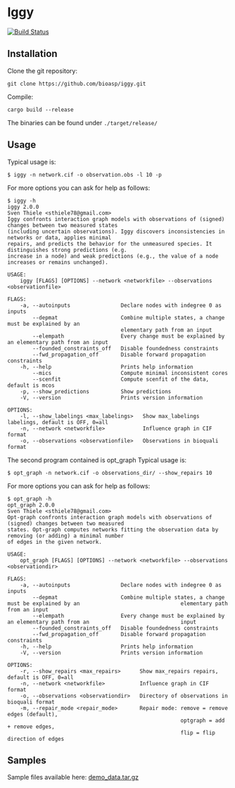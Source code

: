 # Iggy
[![Build Status](https://travis-ci.org/bioasp/iggy.svg?branch=master)](https://travis-ci.org/bioasp/iggy)

## Installation


Clone the git repository:

	git clone https://github.com/bioasp/iggy.git


Compile:

	cargo build --release

The binaries can be found under `./target/release/`


## Usage

Typical usage is:

    $ iggy -n network.cif -o observation.obs -l 10 -p

For more options you can ask for help as follows:

    $ iggy -h
    iggy 2.0.0
    Sven Thiele <sthiele78@gmail.com>
    Iggy confronts interaction graph models with observations of (signed) changes between two measured states 
    (including uncertain observations). Iggy discovers inconsistencies in networks or data, applies minimal 
    repairs, and predicts the behavior for the unmeasured species. It distinguishes strong predictions (e.g. 
    increase in a node) and weak predictions (e.g., the value of a node increases or remains unchanged).

    USAGE:
        iggy [FLAGS] [OPTIONS] --network <networkfile> --observations <observationfile>

    FLAGS:
        -a, --autoinputs                Declare nodes with indegree 0 as inputs
            --depmat                    Combine multiple states, a change must be explained by an 
                                        elementary path from an input
            --elempath                  Every change must be explained by an elementary path from an input
            --founded_constraints_off   Disable foundedness constraints
            --fwd_propagation_off       Disable forward propagation constraints
        -h, --help                      Prints help information
            --mics                      Compute minimal inconsistent cores
            --scenfit                   Compute scenfit of the data, default is mcos
        -p, --show_predictions          Show predictions
        -V, --version                   Prints version information

    OPTIONS:
        -l, --show_labelings <max_labelings>   Show max_labelings labelings, default is OFF, 0=all
        -n, --network <networkfile>            Influence graph in CIF format
        -o, --observations <observationfile>   Observations in bioquali format


The second program contained is opt_graph
Typical usage is:

    $ opt_graph -n network.cif -o observations_dir/ --show_repairs 10

For more options you can ask for help as follows:

    $ opt_graph -h
    opt_graph 2.0.0
    Sven Thiele <sthiele78@gmail.com>
    Opt-graph confronts interaction graph models with observations of (signed) changes between two measured 
    states. Opt-graph computes networks fitting the observation data by removing (or adding) a minimal number 
    of edges in the given network.

    USAGE:
        opt_graph [FLAGS] [OPTIONS] --network <networkfile> --observations <observationdir>

    FLAGS:
        -a, --autoinputs                Declare nodes with indegree 0 as inputs
            --depmat                    Combine multiple states, a change must be explained by an                                elementary path from an input
            --elempath                  Every change must be explained by an elementary path from an                             input
            --founded_constraints_off   Disable foundedness constraints
            --fwd_propagation_off       Disable forward propagation constraints
        -h, --help                      Prints help information
        -V, --version                   Prints version information

    OPTIONS:
        -r, --show_repairs <max_repairs>      Show max_repairs repairs, default is OFF, 0=all
        -n, --network <networkfile>           Influence graph in CIF format
        -o, --observations <observationdir>   Directory of observations in bioquali format
        -m, --repair_mode <repair_mode>       Repair mode: remove = remove edges (default),
                                                           optgraph = add + remove edges,
                                                           flip = flip direction of edges


## Samples

Sample files available here: [demo_data.tar.gz](https://bioasp.github.io/iggy/downloads/demo_data.tar.gz)
